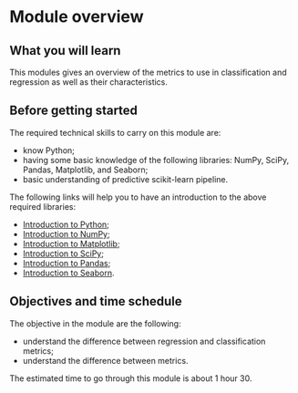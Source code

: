 # Module overview

## What you will learn

<!-- Give in plain English what the module is about -->

This modules gives an overview of the metrics to use in classification and
regression as well as their characteristics.

## Before getting started

<!-- Give the required skills for the module -->

The required technical skills to carry on this module are:

- know Python;
- having some basic knowledge of the following libraries: NumPy, SciPy,
  Pandas, Matplotlib, and Seaborn;
- basic understanding of predictive scikit-learn pipeline.

<!-- Point to resources to learning these skills -->

The following links will help you to have an introduction to the above
required libraries:

- [Introduction to Python](https://scipy-lectures.org/intro/language/python_language.html);
- [Introduction to NumPy](https://scipy-lectures.org/intro/numpy/index.html);
- [Introduction to Matplotlib](https://scipy-lectures.org/intro/matplotlib/index.html);
- [Introduction to SciPy](https://scipy-lectures.org/intro/scipy.html);
- [Introduction to Pandas](https://pandas.pydata.org/docs/user_guide/10min.html#min);
- [Introduction to Seaborn](https://seaborn.pydata.org/introduction.html).

## Objectives and time schedule

<!-- Give the learning objectives -->

The objective in the module are the following:

- understand the difference between regression and classification metrics;
- understand the difference between metrics.

<!-- Give the investment in time -->

The estimated time to go through this module is about 1 hour 30.
